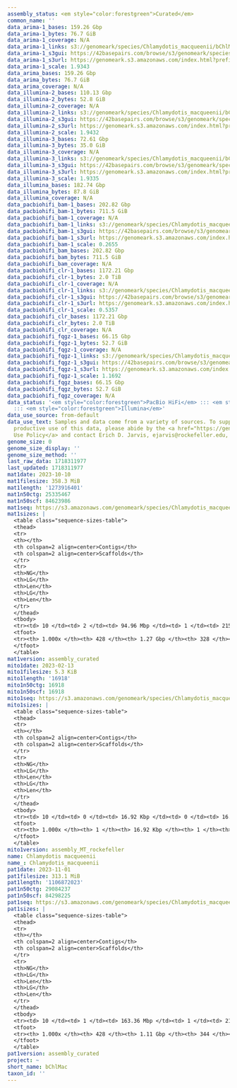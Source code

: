 ```yaml
---
assembly_status: <em style="color:forestgreen">Curated</em>
common_name: ''
data_arima-1_bases: 159.26 Gbp
data_arima-1_bytes: 76.7 GiB
data_arima-1_coverage: N/A
data_arima-1_links: s3://genomeark/species/Chlamydotis_macqueenii/bChlMac1/genomic_data/arima/<br>
data_arima-1_s3gui: https://42basepairs.com/browse/s3/genomeark/species/Chlamydotis_macqueenii/bChlMac1/genomic_data/arima/
data_arima-1_s3url: https://genomeark.s3.amazonaws.com/index.html?prefix=species/Chlamydotis_macqueenii/bChlMac1/genomic_data/arima/
data_arima-1_scale: 1.9343
data_arima_bases: 159.26 Gbp
data_arima_bytes: 76.7 GiB
data_arima_coverage: N/A
data_illumina-2_bases: 110.13 Gbp
data_illumina-2_bytes: 52.8 GiB
data_illumina-2_coverage: N/A
data_illumina-2_links: s3://genomeark/species/Chlamydotis_macqueenii/bChlMac2/genomic_data/illumina/<br>
data_illumina-2_s3gui: https://42basepairs.com/browse/s3/genomeark/species/Chlamydotis_macqueenii/bChlMac2/genomic_data/illumina/
data_illumina-2_s3url: https://genomeark.s3.amazonaws.com/index.html?prefix=species/Chlamydotis_macqueenii/bChlMac2/genomic_data/illumina/
data_illumina-2_scale: 1.9432
data_illumina-3_bases: 72.61 Gbp
data_illumina-3_bytes: 35.0 GiB
data_illumina-3_coverage: N/A
data_illumina-3_links: s3://genomeark/species/Chlamydotis_macqueenii/bChlMac3/genomic_data/illumina/<br>
data_illumina-3_s3gui: https://42basepairs.com/browse/s3/genomeark/species/Chlamydotis_macqueenii/bChlMac3/genomic_data/illumina/
data_illumina-3_s3url: https://genomeark.s3.amazonaws.com/index.html?prefix=species/Chlamydotis_macqueenii/bChlMac3/genomic_data/illumina/
data_illumina-3_scale: 1.9335
data_illumina_bases: 182.74 Gbp
data_illumina_bytes: 87.8 GiB
data_illumina_coverage: N/A
data_pacbiohifi_bam-1_bases: 202.82 Gbp
data_pacbiohifi_bam-1_bytes: 711.5 GiB
data_pacbiohifi_bam-1_coverage: N/A
data_pacbiohifi_bam-1_links: s3://genomeark/species/Chlamydotis_macqueenii/bChlMac1/genomic_data/pacbio_hifi/<br>
data_pacbiohifi_bam-1_s3gui: https://42basepairs.com/browse/s3/genomeark/species/Chlamydotis_macqueenii/bChlMac1/genomic_data/pacbio_hifi/
data_pacbiohifi_bam-1_s3url: https://genomeark.s3.amazonaws.com/index.html?prefix=species/Chlamydotis_macqueenii/bChlMac1/genomic_data/pacbio_hifi/
data_pacbiohifi_bam-1_scale: 0.2655
data_pacbiohifi_bam_bases: 202.82 Gbp
data_pacbiohifi_bam_bytes: 711.5 GiB
data_pacbiohifi_bam_coverage: N/A
data_pacbiohifi_clr-1_bases: 1172.21 Gbp
data_pacbiohifi_clr-1_bytes: 2.0 TiB
data_pacbiohifi_clr-1_coverage: N/A
data_pacbiohifi_clr-1_links: s3://genomeark/species/Chlamydotis_macqueenii/bChlMac1/genomic_data/pacbio_hifi/<br>
data_pacbiohifi_clr-1_s3gui: https://42basepairs.com/browse/s3/genomeark/species/Chlamydotis_macqueenii/bChlMac1/genomic_data/pacbio_hifi/
data_pacbiohifi_clr-1_s3url: https://genomeark.s3.amazonaws.com/index.html?prefix=species/Chlamydotis_macqueenii/bChlMac1/genomic_data/pacbio_hifi/
data_pacbiohifi_clr-1_scale: 0.5357
data_pacbiohifi_clr_bases: 1172.21 Gbp
data_pacbiohifi_clr_bytes: 2.0 TiB
data_pacbiohifi_clr_coverage: N/A
data_pacbiohifi_fqgz-1_bases: 66.15 Gbp
data_pacbiohifi_fqgz-1_bytes: 52.7 GiB
data_pacbiohifi_fqgz-1_coverage: N/A
data_pacbiohifi_fqgz-1_links: s3://genomeark/species/Chlamydotis_macqueenii/bChlMac1/genomic_data/pacbio_hifi/<br>
data_pacbiohifi_fqgz-1_s3gui: https://42basepairs.com/browse/s3/genomeark/species/Chlamydotis_macqueenii/bChlMac1/genomic_data/pacbio_hifi/
data_pacbiohifi_fqgz-1_s3url: https://genomeark.s3.amazonaws.com/index.html?prefix=species/Chlamydotis_macqueenii/bChlMac1/genomic_data/pacbio_hifi/
data_pacbiohifi_fqgz-1_scale: 1.1692
data_pacbiohifi_fqgz_bases: 66.15 Gbp
data_pacbiohifi_fqgz_bytes: 52.7 GiB
data_pacbiohifi_fqgz_coverage: N/A
data_status: '<em style="color:forestgreen">PacBio HiFi</em> ::: <em style="color:forestgreen">Arima</em>
  ::: <em style="color:forestgreen">Illumina</em>'
data_use_source: from-default
data_use_text: Samples and data come from a variety of sources. To support fair and
  productive use of this data, please abide by the <a href="https://genome10k.soe.ucsc.edu/data-use-policies/">Data
  Use Policy</a> and contact Erich D. Jarvis, ejarvis@rockefeller.edu, with any questions.
genome_size: 0
genome_size_display: ''
genome_size_method: ''
last_raw_data: 1718311977
last_updated: 1718311977
mat1date: 2023-10-10
mat1filesize: 358.3 MiB
mat1length: '1273916401'
mat1n50ctg: 25335467
mat1n50scf: 84623986
mat1seq: https://s3.amazonaws.com/genomeark/species/Chlamydotis_macqueenii/bChlMac1/assembly_curated/bChlMac1.mat.cur.20231010.fasta.gz
mat1sizes: |
  <table class="sequence-sizes-table">
  <thead>
  <tr>
  <th></th>
  <th colspan=2 align=center>Contigs</th>
  <th colspan=2 align=center>Scaffolds</th>
  </tr>
  <tr>
  <th>NG</th>
  <th>LG</th>
  <th>Len</th>
  <th>LG</th>
  <th>Len</th>
  </tr>
  </thead>
  <tbody>
  <tr><td> 10 </td><td> 2 </td><td> 94.96 Mbp </td><td> 1 </td><td> 215.69 Mbp </td></tr><tr><td> 20 </td><td> 3 </td><td> 80.18 Mbp </td><td> 2 </td><td> 164.29 Mbp </td></tr><tr><td> 30 </td><td> 5 </td><td> 67.85 Mbp </td><td> 3 </td><td> 128.06 Mbp </td></tr><tr><td> 40 </td><td> 7 </td><td> 57.36 Mbp </td><td> 4 </td><td> 84.74 Mbp </td></tr><tr style="background-color:#cccccc;"><td> 50 </td><td> 10 </td><td style="background-color:#88ff88;"> 25.34 Mbp </td><td> 5 </td><td style="background-color:#88ff88;"> 84.62 Mbp </td></tr><tr><td> 60 </td><td> 16 </td><td> 22.30 Mbp </td><td> 7 </td><td> 54.81 Mbp </td></tr><tr><td> 70 </td><td> 22 </td><td> 17.74 Mbp </td><td> 10 </td><td> 38.75 Mbp </td></tr><tr><td> 80 </td><td> 31 </td><td> 9.91 Mbp </td><td> 14 </td><td> 23.40 Mbp </td></tr><tr><td> 90 </td><td> 49 </td><td> 3.79 Mbp </td><td> 21 </td><td> 12.96 Mbp </td></tr><tr><td> 100 </td><td> 428 </td><td> 24.80 Kbp </td><td> 328 </td><td> 24.80 Kbp </td></tr></tbody>
  <tfoot>
  <tr><th> 1.000x </th><th> 428 </th><th> 1.27 Gbp </th><th> 328 </th><th> 1.27 Gbp </th></tr>
  </tfoot>
  </table>
mat1version: assembly_curated
mito1date: 2023-02-13
mito1filesize: 5.3 KiB
mito1length: '16918'
mito1n50ctg: 16918
mito1n50scf: 16918
mito1seq: https://s3.amazonaws.com/genomeark/species/Chlamydotis_macqueenii/bChlMac1/assembly_MT_rockefeller/bChlMac1.MT.20230213.fasta.gz
mito1sizes: |
  <table class="sequence-sizes-table">
  <thead>
  <tr>
  <th></th>
  <th colspan=2 align=center>Contigs</th>
  <th colspan=2 align=center>Scaffolds</th>
  </tr>
  <tr>
  <th>NG</th>
  <th>LG</th>
  <th>Len</th>
  <th>LG</th>
  <th>Len</th>
  </tr>
  </thead>
  <tbody>
  <tr><td> 10 </td><td> 0 </td><td> 16.92 Kbp </td><td> 0 </td><td> 16.92 Kbp </td></tr><tr><td> 20 </td><td> 0 </td><td> 16.92 Kbp </td><td> 0 </td><td> 16.92 Kbp </td></tr><tr><td> 30 </td><td> 0 </td><td> 16.92 Kbp </td><td> 0 </td><td> 16.92 Kbp </td></tr><tr><td> 40 </td><td> 0 </td><td> 16.92 Kbp </td><td> 0 </td><td> 16.92 Kbp </td></tr><tr style="background-color:#cccccc;"><td> 50 </td><td> 0 </td><td style="background-color:#ff8888;"> 16.92 Kbp </td><td> 0 </td><td style="background-color:#ff8888;"> 16.92 Kbp </td></tr><tr><td> 60 </td><td> 0 </td><td> 16.92 Kbp </td><td> 0 </td><td> 16.92 Kbp </td></tr><tr><td> 70 </td><td> 0 </td><td> 16.92 Kbp </td><td> 0 </td><td> 16.92 Kbp </td></tr><tr><td> 80 </td><td> 0 </td><td> 16.92 Kbp </td><td> 0 </td><td> 16.92 Kbp </td></tr><tr><td> 90 </td><td> 0 </td><td> 16.92 Kbp </td><td> 0 </td><td> 16.92 Kbp </td></tr><tr><td> 100 </td><td> 0 </td><td> 16.92 Kbp </td><td> 0 </td><td> 16.92 Kbp </td></tr></tbody>
  <tfoot>
  <tr><th> 1.000x </th><th> 1 </th><th> 16.92 Kbp </th><th> 1 </th><th> 16.92 Kbp </th></tr>
  </tfoot>
  </table>
mito1version: assembly_MT_rockefeller
name: Chlamydotis macqueenii
name_: Chlamydotis_macqueenii
pat1date: 2023-11-01
pat1filesize: 313.1 MiB
pat1length: '1106872023'
pat1n50ctg: 29084237
pat1n50scf: 84298225
pat1seq: https://s3.amazonaws.com/genomeark/species/Chlamydotis_macqueenii/bChlMac1/assembly_curated/bChlMac1.pat.cur.20231101.fasta.gz
pat1sizes: |
  <table class="sequence-sizes-table">
  <thead>
  <tr>
  <th></th>
  <th colspan=2 align=center>Contigs</th>
  <th colspan=2 align=center>Scaffolds</th>
  </tr>
  <tr>
  <th>NG</th>
  <th>LG</th>
  <th>Len</th>
  <th>LG</th>
  <th>Len</th>
  </tr>
  </thead>
  <tbody>
  <tr><td> 10 </td><td> 1 </td><td> 163.36 Mbp </td><td> 1 </td><td> 214.59 Mbp </td></tr><tr><td> 20 </td><td> 2 </td><td> 115.06 Mbp </td><td> 2 </td><td> 165.12 Mbp </td></tr><tr><td> 30 </td><td> 3 </td><td> 90.77 Mbp </td><td> 2 </td><td> 165.12 Mbp </td></tr><tr><td> 40 </td><td> 5 </td><td> 58.03 Mbp </td><td> 3 </td><td> 112.93 Mbp </td></tr><tr style="background-color:#cccccc;"><td> 50 </td><td> 7 </td><td style="background-color:#88ff88;"> 29.08 Mbp </td><td> 4 </td><td style="background-color:#88ff88;"> 84.30 Mbp </td></tr><tr><td> 60 </td><td> 12 </td><td> 22.59 Mbp </td><td> 6 </td><td> 47.95 Mbp </td></tr><tr><td> 70 </td><td> 17 </td><td> 18.86 Mbp </td><td> 8 </td><td> 39.02 Mbp </td></tr><tr><td> 80 </td><td> 25 </td><td> 11.61 Mbp </td><td> 13 </td><td> 21.28 Mbp </td></tr><tr><td> 90 </td><td> 41 </td><td> 4.02 Mbp </td><td> 20 </td><td> 10.37 Mbp </td></tr><tr><td> 100 </td><td> 428 </td><td> 13.92 Kbp </td><td> 344 </td><td> 13.92 Kbp </td></tr></tbody>
  <tfoot>
  <tr><th> 1.000x </th><th> 428 </th><th> 1.11 Gbp </th><th> 344 </th><th> 1.11 Gbp </th></tr>
  </tfoot>
  </table>
pat1version: assembly_curated
project: ~
short_name: bChlMac
taxon_id: ''
---
```

